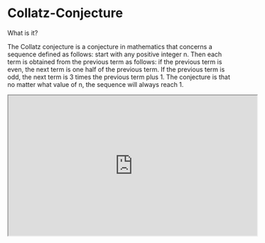 # Collatz-Conjecture

What is it? 

The Collatz conjecture is a conjecture in mathematics that concerns a sequence defined as follows: start with any positive integer n. Then each term is obtained from the previous term as follows: if the previous term is even, the next term is one half of the previous term. If the previous term is odd, the next term is 3 times the previous term plus 1. The conjecture is that no matter what value of n, the sequence will always reach 1.

<iframe width="560" height="315" src="https://www.youtube.com/watch?v=GhURS5Pscyg" title="Quick Explanation"></iframe>

